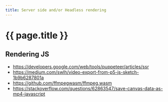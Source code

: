 ```yaml
---
title: Server side and/or Headless rendering
---
```


# {{ page.title }}


## Rendering JS
* https://developers.google.com/web/tools/puppeteer/articles/ssr
* https://medium.com/swlh/video-export-from-p5-js-sketch-1b9b6287801a
* https://github.com/ffmpegwasm/ffmpeg.wasm
* https://stackoverflow.com/questions/62863547/save-canvas-data-as-mp4-javascript

